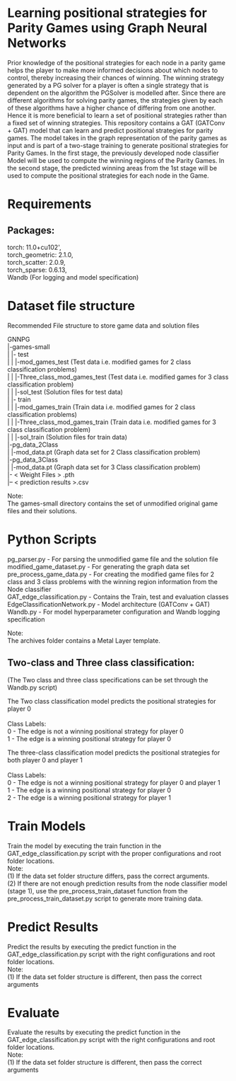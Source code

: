 # Learning positional strategies for Parity Games using Graph Neural Networks

Prior knowledge of the positional strategies for each node in a parity game helps the player to make more informed decisions about which nodes to control, thereby increasing their chances of winning. The winning strategy generated by a PG solver for a player is often a single strategy that is dependent on the algorithm the PGSolver is modelled after. Since there are different algorithms for solving parity games, the strategies given by each of these algorithms have a higher chance of differing from one another. Hence it is more beneficial to learn a set of positional strategies rather than a fixed set of winning strategies. This repository contains a GAT (GATConv + GAT) model that can learn and predict positional strategies for parity games.
The model takes in the graph representation of the parity games as input and is part of a two-stage training to generate positional strategies for Parity Games. In the first stage, the previously developed node classifier Model will be used to compute the winning regions of the Parity Games. In the second stage, the predicted winning areas from the 1st stage will be used to compute the positional strategies for each node in the Game.

# Requirements

## Packages: <br>

torch: 11.0+cu102', <br>
torch_geometric: 2.1.0, <br>
torch_scatter: 2.0.9, <br>
torch_sparse: 0.6.13, <br>
Wandb (For logging and model specification) <br>

# Dataset file structure

Recommended File structure to store game data and solution files <br>

GNNPG <br>
 |-games-small <br>
 | |- test <br>
 | | |-mod_games_test (Test data i.e. modified games for 2 class classification problems) <br>
 | | |-Three_class_mod_games_test (Test data i.e. modified games for 3 class classification problem) <br>
 | | |-sol_test (Solution files for test data) <br>
 | |- train <br>
 | | |-mod_games_train (Train data i.e. modified games for 2 class classification problems) <br>
 | | |-Three_class_mod_games_train (Train data i.e. modified games for 3 class classification problem) <br>
 | | |-sol_train (Solution files for train data) <br>
 |-pg_data_2Class <br>
 | |-mod_data.pt (Graph data set for 2 Class classification problem) <br>
 |-pg_data_3Class <br>
 | |-mod_data.pt (Graph data set for 3 Class classification problem) <br>
 |- &lt; Weight Files &gt; .pth <br>
 |– &lt; prediction results &gt;.csv <br>

Note: <br>
The games-small directory contains the set of unmodified original game files and their solutions.


# Python Scripts

pg_parser.py - For parsing the unmodified game file and the solution file <br>
modified_game_dataset.py - For generating the graph data set <br>
pre_process_game_data.py - For creating the modified game files for 2 class and 3 class problems with the winning region information from the Node 
classifier <br>
GAT_edge_classification.py - Contains the Train, test and evaluation classes <br>
EdgeClassificationNetwork.py - Model architecture (GATConv + GAT) <br>
Wandb.py - For model hyperparameter configuration and Wandb logging specification <br>

Note: <br>
The archives folder contains a Metal Layer template.

## Two-class and Three class classification: <br>

(The Two class and three class specifications can be set through the Wandb.py script) <br>

The Two class classification model predicts the positional strategies for player 0 <br>
<br>
 Class Labels: <br>
  0 - The edge is not a winning positional strategy for player 0 <br>
  1 - The edge is a winning positional strategy for player 0 <br>

The three-class classification model predicts the positional strategies for both player 0 and player 1 <br>
 <br>
 Class Labels: <br>
  0 - The edge is not a winning positional strategy for player 0 and player 1 <br>
  1 - The edge is a winning positional strategy for player 0 <br>
  2 - The edge is a winning positional strategy for player 1 <br>

# Train Models

Train the model by executing the train function in the GAT_edge_classification.py script with the proper configurations and root folder locations.
<br>
Note: <br>
 (1) If the data set folder structure differs, pass the correct arguments. <br>
 (2) If there are not enough prediction results from the node classifier model (stage 1), use the pre_process_train_dataset function from the pre_process_train_dataset.py script to generate more training data.

# Predict Results

Predict the results by executing the predict function in the GAT_edge_classification.py script with the right configurations and root folder locations. 
<br>
Note: <br>
 (1) If the data set folder structure is different, then pass the correct arguments

# Evaluate

Evaluate the results by executing the predict function in the GAT_edge_classification.py script with the right configurations and root folder locations. 
<br>
Note: <br>
 (1) If the data set folder structure is different, then pass the correct arguments
